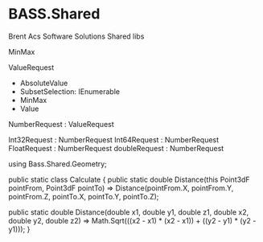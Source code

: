 # BASS.Shared
Brent Acs Software Solutions Shared libs
                                                

MinMax<T>
                                                               
ValueRequest<T>
- AbsoluteValue
- SubsetSelection: IEnumerable<T>
- MinMax<T>
- Value                                      

NumberRequest<T> : ValueRequest<Int32>

Int32Request : NumberRequest<Int32>
Int64Request : NumberRequest<Int64>
FloatRequest : NumberRequest<float>
doubleRequest : NumberRequest<diameter>


using Bass.Shared.Geometry;

public static class Calculate
{
   public static double Distance(this Point3dF pointFrom, Point3dF pointTo) =>
      Distance(pointFrom.X, pointFrom.Y, pointFrom.Z, pointTo.X, pointTo.Y, pointTo.Z);

   public static double Distance(double x1, double y1, double z1, double x2, double y2, double z2) =>
      Math.Sqrt(((x2 - x1) * (x2 - x1)) + ((y2 - y1) * (y2 - y1)));
}
